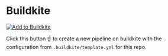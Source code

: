 # Buildkite

[![Add to Buildkite](https://buildkite.com/button.svg)](https://buildkite.com/new?template=https://github.com/indebted-modules/es)

Click this button :point_up: to create a new pipeline on buildkite with the configuration from `.buildkite/template.yml` for this repo.
